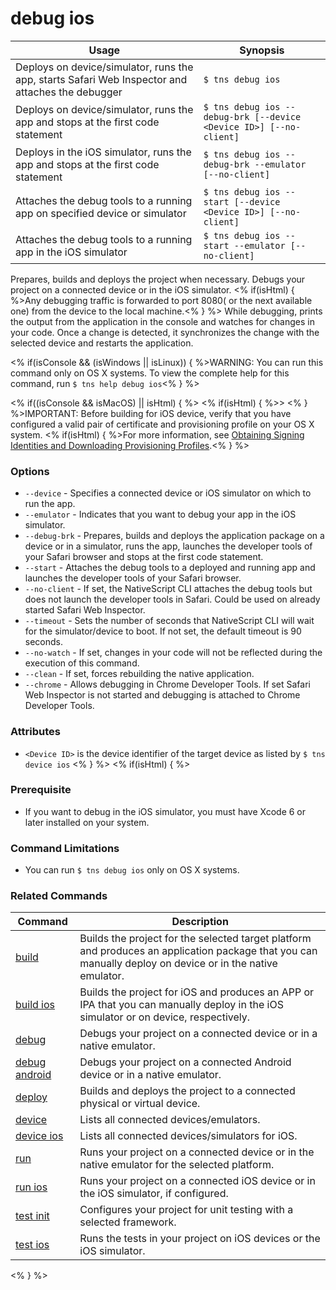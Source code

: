 debug ios
==========

Usage | Synopsis
---|---
Deploys on device/simulator, runs the app, starts Safari Web Inspector and attaches the debugger | `$ tns debug ios`
Deploys on device/simulator, runs the app and stops at the first code statement | `$ tns debug ios --debug-brk [--device <Device ID>] [--no-client]`
Deploys in the iOS simulator, runs the app and stops at the first code statement | `$ tns debug ios --debug-brk --emulator [--no-client]`
Attaches the debug tools to a running app on specified device or simulator| `$ tns debug ios --start [--device <Device ID>] [--no-client]`
Attaches the debug tools to a running app in the iOS simulator | `$ tns debug ios --start --emulator [--no-client]`

Prepares, builds and deploys the project when necessary. Debugs your project on a connected device or in the iOS simulator. <% if(isHtml) { %>Any debugging traffic is forwarded to port 8080( or the next available one) from the device to the local machine.<% } %>
While debugging, prints the output from the application in the console and watches for changes in your code. Once a change is detected, it synchronizes the change with the selected device and restarts the application.

<% if(isConsole && (isWindows || isLinux)) { %>WARNING: You can run this command only on OS X systems. To view the complete help for this command, run `$ tns help debug ios`<% } %>

<% if((isConsole && isMacOS) || isHtml) { %>
<% if(isHtml) { %>> <% } %>IMPORTANT: Before building for iOS device, verify that you have configured a valid pair of certificate and provisioning profile on your OS X system. <% if(isHtml) { %>For more information, see [Obtaining Signing Identities and Downloading Provisioning Profiles](https://developer.apple.com/library/mac/recipes/xcode_help-accounts_preferences/articles/obtain_certificates_and_provisioning_profiles.html).<% } %>

### Options
* `--device` - Specifies a connected device or iOS simulator on which to run the app.
* `--emulator` - Indicates that you want to debug your app in the iOS simulator.
* `--debug-brk` - Prepares, builds and deploys the application package on a device or in a simulator, runs the app, launches the developer tools of your Safari browser and stops at the first code statement.
* `--start` - Attaches the debug tools to a deployed and running app and launches the developer tools of your Safari browser.
* `--no-client` - If set, the NativeScript CLI attaches the debug tools but does not launch the developer tools in Safari. Could be used on already started Safari Web Inspector.
* `--timeout` - Sets the number of seconds that NativeScript CLI will wait for the simulator/device to boot. If not set, the default timeout is 90 seconds.
* `--no-watch` - If set, changes in your code will not be reflected during the execution of this command.
* `--clean` - If set, forces rebuilding the native application.
* `--chrome` - Allows debugging in Chrome Developer Tools. If set Safari Web Inspector is not started and debugging is attached to Chrome Developer Tools.

### Attributes
* `<Device ID>` is the device identifier of the target device as listed by `$ tns device ios`
<% } %>
<% if(isHtml) { %>
### Prerequisite

* If you want to debug in the iOS simulator, you must have Xcode 6 or later installed on your system.

### Command Limitations

* You can run `$ tns debug ios` only on OS X systems.

### Related Commands

Command | Description
----------|----------
[build](build.html) | Builds the project for the selected target platform and produces an application package that you can manually deploy on device or in the native emulator.
[build ios](build-ios.html) | Builds the project for iOS and produces an APP or IPA that you can manually deploy in the iOS simulator or on device, respectively.
[debug](debug.html) | Debugs your project on a connected device or in a native emulator.
[debug android](debug-android.html) | Debugs your project on a connected Android device or in a native emulator.
[deploy](deploy.html) | Builds and deploys the project to a connected physical or virtual device.
[device](../../device/device.html) | Lists all connected devices/emulators.
[device ios](../../device/device-ios.html) | Lists all connected devices/simulators for iOS.
[run](run.html) | Runs your project on a connected device or in the native emulator for the selected platform.
[run ios](run-ios.html) | Runs your project on a connected iOS device or in the iOS simulator, if configured.
[test init](test-init.html) | Configures your project for unit testing with a selected framework.
[test ios](test-ios.html) | Runs the tests in your project on iOS devices or the iOS simulator.
<% } %>